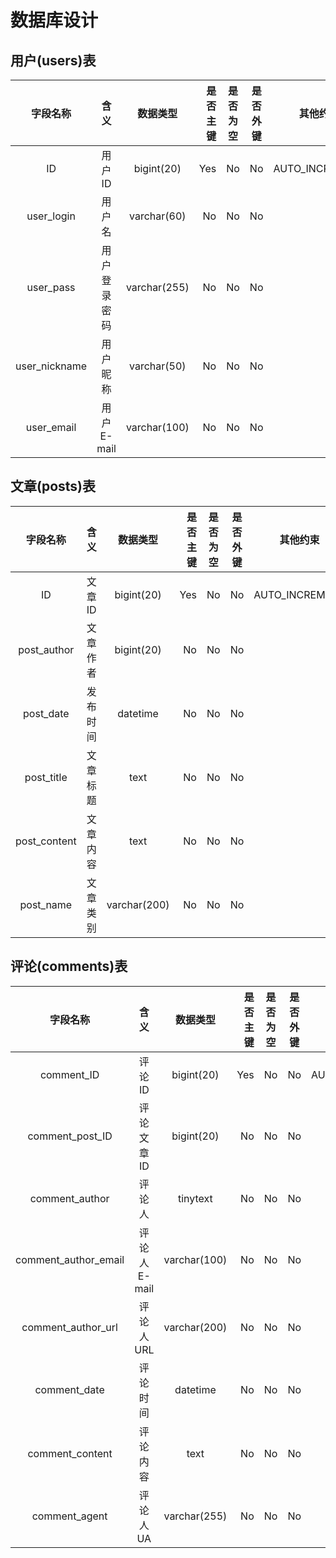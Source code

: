 # 数据库设计
## 用户(users)表
|字段名称|含义|数据类型|是否主键|是否为空|是否外键|其他约束|
|:----:|:---:|:-----:|-----:|:-----:|:----:|:-----:|
|ID   |用户ID| bigint(20) |Yes|No|No|AUTO_INCREMENT|
|user_login|用户名|varchar(60)|No|No|No| |
|user_pass|用户登录密码|varchar(255)|No|No|No| |
|user_nickname|用户昵称|varchar(50)|No|No|No| |
|user_email|用户E-mail|varchar(100)|No|No|No| |
## 文章(posts)表
|字段名称|含义|数据类型|是否主键|是否为空|是否外键|其他约束|
|:----:|:---:|:-----:|-----:|:-----:|:----:|:-----:|
|ID|文章ID|bigint(20)|Yes|No|No|AUTO_INCREMENT|
|post_author|文章作者|bigint(20)|No|No|No|
|post_date|发布时间|datetime|No|No|No|
|post_title|文章标题|text|No|No|No| |
|post_content|文章内容|text|No|No|No| |
|post_name|文章类别|varchar(200)|No|No|No| |
## 评论(comments)表
|字段名称|含义|数据类型|是否主键|是否为空|是否外键|其他约束|
|:----:|:---:|:-----:|-----:|:-----:|:----:|:-----:|
|comment_ID|评论ID|bigint(20)|Yes|No|No|AUTO_INCREMENT|
|comment_post_ID|评论文章ID|bigint(20)|No|No|No| |
|comment_author|评论人|tinytext|No|No|No| |
|comment_author_email|评论人E-mail|varchar(100)|No|No|No| |
|comment_author_url|评论人URL|varchar(200)|No|No|No| |
|comment_date|评论时间|datetime|No|No|No| |
|comment_content|评论内容|text|No|No|No| |
|comment_agent|评论人UA|varchar(255)|No|No|No| |